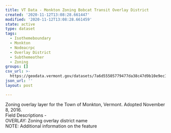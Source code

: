 ```yaml
---
title: VT Data - Monkton Zoning Bobcat Transit Overlay District
created: '2020-11-12T13:08:28.661447'
modified: '2020-11-12T13:08:28.661459'
state: active
type: dataset
tags:
  - Isothemeboundary
  - Monkton
  - Nodeacrpc
  - Overlay District
  - Subthemeother
  - Zoning
groups: []
csv_url: >-
  https://geodata.vermont.gov/datasets/7a6d55505779477da38c47d9b10e9ec1_0.csv?outSR=%7B%22latestWkid%22%3A3857%2C%22wkid%22%3A102100%7D
json_url: ''
layout: post

---
```

<div>Zoning overlay layer for the Town of Monkton, Vermont. Adopted November 8, 2016.</div><div>Field Descriptions -<br />OVERLAY: Zoning overlay district name<br />NOTE: Additional information on the feature<br /></div>
